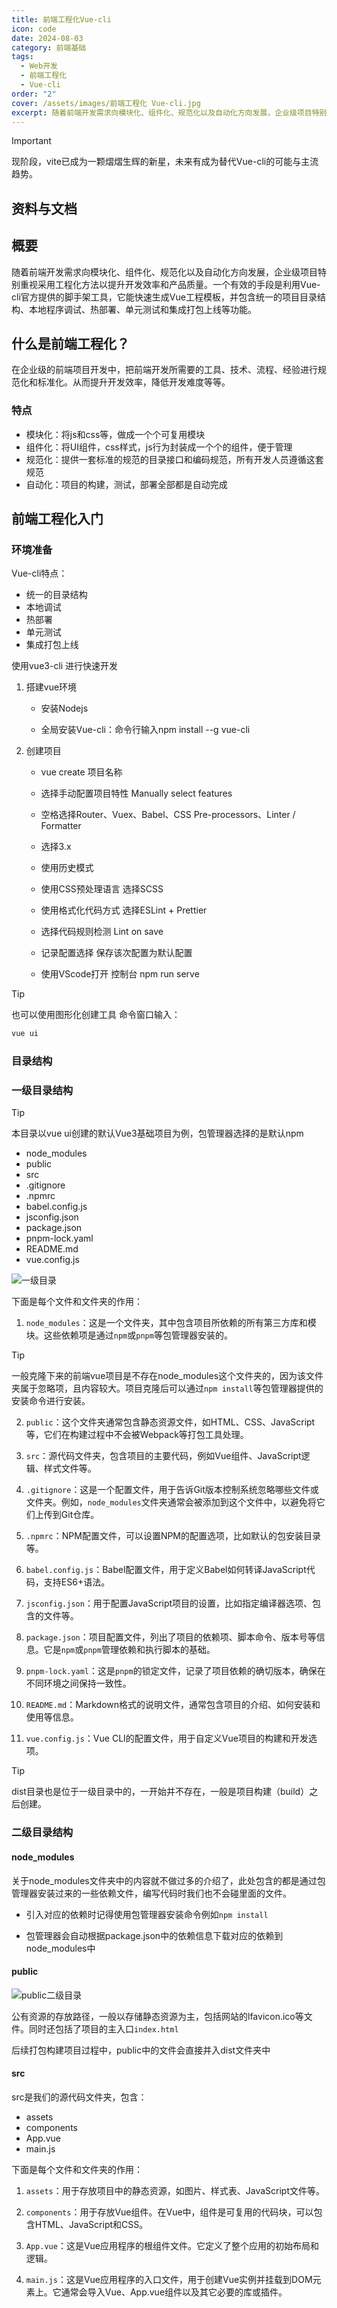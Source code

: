 ```yaml
---
title: 前端工程化Vue-cli
icon: code
date: 2024-08-03
category: 前端基础
tags:
  - Web开发
  - 前端工程化
  - Vue-cli
order: "2"
cover: /assets/images/前端工程化 Vue-cli.jpg
excerpt: 随着前端开发需求向模块化、组件化、规范化以及自动化方向发展，企业级项目特别重视采用工程化方法以提升开发效率和产品质量。一个有效的手段是利用Vue-cli官方提供的脚手架工具，它能快速生成Vue工程模板，并包含统一的项目目录结构、本地程序调试、热部署、单元测试和集成打包上线等功能。
---
```

> [!important]
> 现阶段，vite已成为一颗熠熠生辉的新星，未来有成为替代Vue-cli的可能与主流趋势。

## 资料与文档

<NavCard arr='[
    {"title": "Vue-cli文档", "url": "https://cli.vuejs.org/zh/guide/creating-a-project.html", "desc": "🛠️ Vue.js 开发的标准工具", "icon": "/navicon/vuepress.png"}
]'></NavCard>

## 概要

随着前端开发需求向模块化、组件化、规范化以及自动化方向发展，企业级项目特别重视采用工程化方法以提升开发效率和产品质量。一个有效的手段是利用Vue-cli官方提供的脚手架工具，它能快速生成Vue工程模板，并包含统一的项目目录结构、本地程序调试、热部署、单元测试和集成打包上线等功能。

## 什么是前端工程化？

在企业级的前端项目开发中，把前端开发所需要的工具、技术、流程、经验进行规范化和标准化。从而提升开发效率，降低开发难度等等。

### 特点

- 模块化：将js和css等，做成一个个可复用模块 
- 组件化：将UI组件，css样式，js行为封装成一个个的组件，便于管理 
- 规范化：提供一套标准的规范的目录接口和编码规范，所有开发人员遵循这套规范 
- 自动化：项目的构建，测试，部署全部都是自动完成

## 前端工程化入门

### 环境准备

Vue-cli特点：

- 统一的目录结构
- 本地调试
- 热部署
- 单元测试
- 集成打包上线

使用vue3-cli 进行快速开发

1. 搭建vue环境

    - 安装Nodejs

    - 全局安装Vue-cli：命令行输入npm install --g vue-cli

2. 创建项目

    - vue create 项目名称

    - 选择手动配置项目特性 Manually select features

    - 空格选择Router、Vuex、Babel、CSS Pre-processors、Linter / Formatter

    - 选择3.x

    - 使用历史模式

    - 使用CSS预处理语言 选择SCSS

    - 使用格式化代码方式 选择ESLint + Prettier

    - 选择代码规则检测 Lint on save

    - 记录配置选择 保存该次配置为默认配置

    - 使用VScode打开 控制台 npm run serve

> [!tip]
> 也可以使用图形化创建工具
> 命令窗口输入：
> ```cmd
> vue ui
> ```

### 目录结构

### 一级目录结构

>[!tip]
>本目录以vue ui创建的默认Vue3基础项目为例，包管理器选择的是默认npm

- node_modules
- public
- src
- .gitignore
- .npmrc
- babel.config.js
- jsconfig.json
- package.json
- pnpm-lock.yaml
- README.md
- vue.config.js

![一级目录](./images/前端工程化Vue-cli/1.png)

下面是每个文件和文件夹的作用：

1. `node_modules`：这是一个文件夹，其中包含项目所依赖的所有第三方库和模块。这些依赖项是通过`npm`或`pnpm`等包管理器安装的。

> [!tip]
> 一般克隆下来的前端vue项目是不存在node_modules这个文件夹的，因为该文件夹属于忽略项，且内容较大。项目克隆后可以通过`npm install`等包管理器提供的安装命令进行安装。

2. `public`：这个文件夹通常包含静态资源文件，如HTML、CSS、JavaScript等，它们在构建过程中不会被Webpack等打包工具处理。

3. `src`：源代码文件夹，包含项目的主要代码，例如Vue组件、JavaScript逻辑、样式文件等。

4. `.gitignore`：这是一个配置文件，用于告诉Git版本控制系统忽略哪些文件或文件夹。例如，`node_modules`文件夹通常会被添加到这个文件中，以避免将它们上传到Git仓库。

5. `.npmrc`：NPM配置文件，可以设置NPM的配置选项，比如默认的包安装目录等。

6. `babel.config.js`：Babel配置文件，用于定义Babel如何转译JavaScript代码，支持ES6+语法。

7. `jsconfig.json`：用于配置JavaScript项目的设置，比如指定编译器选项、包含的文件等。

8. `package.json`：项目配置文件，列出了项目的依赖项、脚本命令、版本号等信息。它是`npm`或`pnpm`管理依赖和执行脚本的基础。

9. `pnpm-lock.yaml`：这是`pnpm`的锁定文件，记录了项目依赖的确切版本，确保在不同环境之间保持一致性。

10. `README.md`：Markdown格式的说明文件，通常包含项目的介绍、如何安装和使用等信息。

11. `vue.config.js`：Vue CLI的配置文件，用于自定义Vue项目的构建和开发选项。

> [!tip]
> dist目录也是位于一级目录中的，一开始并不存在，一般是项目构建（build）之后创建。

### 二级目录结构

#### node_modules

关于node_modules文件夹中的内容就不做过多的介绍了，此处包含的都是通过包管理器安装过来的一些依赖文件，编写代码时我们也不会碰里面的文件。

- 引入对应的依赖时记得使用包管理器安装命令例如`npm install`

- 包管理器会自动根据package.json中的依赖信息下载对应的依赖到node_modules中
#### public

![public二级目录](./images/前端工程化Vue-cli/2.png)

公有资源的存放路径，一般以存储静态资源为主，包括网站的lfavicon.ico等文件。同时还包括了项目的主入口`index.html`

后续打包构建项目过程中，public中的文件会直接并入dist文件夹中

#### src

src是我们的源代码文件夹，包含：

- assets
- components
- App.vue
- main.js

下面是每个文件和文件夹的作用：

1. `assets`：用于存放项目中的静态资源，如图片、样式表、JavaScript文件等。

2. `components`：用于存放Vue组件。在Vue中，组件是可复用的代码块，可以包含HTML、JavaScript和CSS。

3. `App.vue`：这是Vue应用程序的根组件文件。它定义了整个应用的初始布局和逻辑。

4. `main.js`：这是Vue应用程序的入口文件，用于创建Vue实例并挂载到DOM元素上。它通常会导入Vue、App.vue组件以及其它必要的库或插件。

